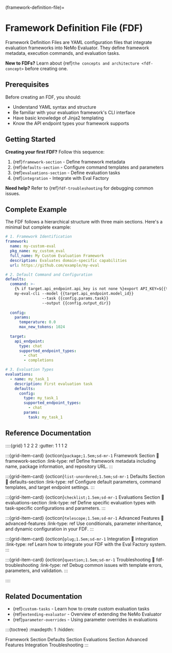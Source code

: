 (framework-definition-file)=

# Framework Definition File (FDF)

Framework Definition Files are YAML configuration files that integrate evaluation frameworks into NeMo Evaluator. They define framework metadata, execution commands, and evaluation tasks.

**New to FDFs?** Learn about {ref}`the concepts and architecture <fdf-concept>` before creating one.

## Prerequisites

Before creating an FDF, you should:

- Understand YAML syntax and structure
- Be familiar with your evaluation framework's CLI interface
- Have basic knowledge of Jinja2 templating
- Know the API endpoint types your framework supports

## Getting Started

**Creating your first FDF?** Follow this sequence:

<!-- 1. Start with the {ref}`create-framework-definition-file` tutorial for a hands-on walkthrough -->
1. {ref}`framework-section` - Define framework metadata
2. {ref}`defaults-section` - Configure command templates and parameters
3. {ref}`evaluations-section` - Define evaluation tasks
4. {ref}`integration` - Integrate with Eval Factory

**Need help?** Refer to {ref}`fdf-troubleshooting` for debugging common issues.

## Complete Example

The FDF follows a hierarchical structure with three main sections. Here's a minimal but complete example:

```yaml
# 1. Framework Identification
framework:
  name: my-custom-eval
  pkg_name: my_custom_eval
  full_name: My Custom Evaluation Framework
  description: Evaluates domain-specific capabilities
  url: https://github.com/example/my-eval

# 2. Default Command and Configuration
defaults:
  command: >-
    {% if target.api_endpoint.api_key is not none %}export API_KEY=${{target.api_endpoint.api_key}} && {% endif %}
    my-eval-cli --model {{target.api_endpoint.model_id}} 
                --task {{config.params.task}}
                --output {{config.output_dir}}
  
  config:
    params:
      temperature: 0.0
      max_new_tokens: 1024
  
  target:
    api_endpoint:
      type: chat
      supported_endpoint_types:
        - chat
        - completions

# 3. Evaluation Types
evaluations:
  - name: my_task_1
    description: First evaluation task
    defaults:
      config:
        type: my_task_1
        supported_endpoint_types:
          - chat
        params:
          task: my_task_1
```

## Reference Documentation

::::{grid} 1 2 2 2
:gutter: 1 1 1 2

:::{grid-item-card} {octicon}`package;1.5em;sd-mr-1` Framework Section
:link: framework-section
:link-type: ref
Define framework metadata including name, package information, and repository URL.
:::

:::{grid-item-card} {octicon}`list-unordered;1.5em;sd-mr-1` Defaults Section
:link: defaults-section
:link-type: ref
Configure default parameters, command templates, and target endpoint settings.
:::

:::{grid-item-card} {octicon}`checklist;1.5em;sd-mr-1` Evaluations Section
:link: evaluations-section
:link-type: ref
Define specific evaluation types with task-specific configurations and parameters.
:::

:::{grid-item-card} {octicon}`telescope;1.5em;sd-mr-1` Advanced Features
:link: advanced-features
:link-type: ref
Use conditionals, parameter inheritance, and dynamic configuration in your FDF.
:::

:::{grid-item-card} {octicon}`plug;1.5em;sd-mr-1` Integration
:link: integration
:link-type: ref
Learn how to integrate your FDF with the Eval Factory system.
:::

:::{grid-item-card} {octicon}`question;1.5em;sd-mr-1` Troubleshooting
:link: fdf-troubleshooting
:link-type: ref
Debug common issues with template errors, parameters, and validation.
:::

::::

## Related Documentation

- {ref}`custom-tasks` - Learn how to create custom evaluation tasks
- {ref}`extending-evaluator` - Overview of extending the NeMo Evaluator
- {ref}`parameter-overrides` - Using parameter overrides in evaluations

:::{toctree}
:maxdepth: 1
:hidden:

Framework Section <framework-section>
Defaults Section <defaults-section>
Evaluations Section <evaluations-section>
Advanced Features <advanced-features>
Integration <integration>
Troubleshooting <fdf-troubleshooting>
:::

